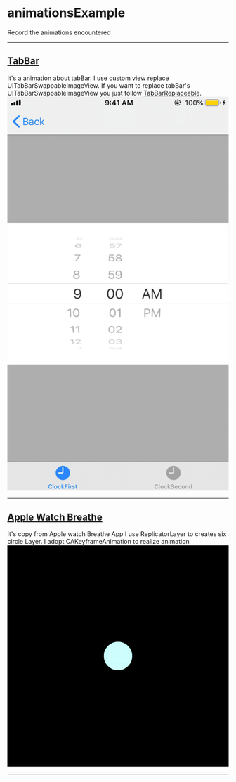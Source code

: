 # animationsExample
Record  the animations encountered

***
## [TabBar](https://github.com/anjingpan/animationsExample/tree/master/animatiionsExample/animatiionsExample/TabBar)
  It's a animation about tabBar. I use custom view replace UITabBarSwappableImageView. If you want to replace tabBar's UITabBarSwappableImageView you just follow [TabBarReplaceable](https://github.com/anjingpan/animationsExample/blob/master/animatiionsExample/animatiionsExample/TabBar/TabBarReplaceable.swift).
  ![TabBar](https://github.com/anjingpan/animationsExample/blob/master/animatiionsExample/ScreenShot/TabBarAnimation.gif)
***
## [Apple Watch Breathe](https://github.com/anjingpan/animationsExample/tree/master/animatiionsExample/animatiionsExample/AppleWatchBreathe)
  It's copy from Apple watch Breathe App.I use ReplicatorLayer to creates six circle Layer. I adopt CAKeyframeAnimation to realize animation
  </br>![Apple Watch Breathe](https://github.com/anjingpan/animationsExample/blob/master/animatiionsExample/ScreenShot/AppleWatchBreathe.gif)
***
